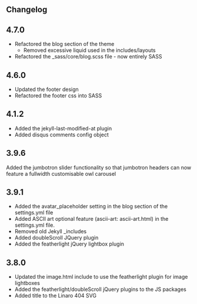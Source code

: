 ## Changelog
## 4.7.0
- Refactored the blog section of the theme
  - Removed excessive liquid used in the includes/layouts
- Refactored the _sass/core/blog.scss file - now entirely SASS

## 4.6.0 
- Updated the footer design
- Refactored the footer css into SASS

## 4.1.2 
- Added the jekyll-last-modified-at plugin
- Added disqus comments config object

## 3.9.6
Added the jumbotron slider functionality so that jumbotron headers can now feature a fullwidth customisable owl carousel

## 3.9.1
- Added the avatar_placeholder setting in the blog section of the settings.yml file
- Added ASCII art optional feature (ascii-art: ascii-art.html) in the settings.yml file.
- Removed old Jekyll _includes
- Added doubleScroll JQuery plugin
- Added the featherlight jQuery lightbox plugin

## 3.8.0
- Updated the image.html include to use the featherlight plugin for image lightboxes
- Added the featherlight/doubleScroll jQuery plugins to the JS packages
- Added title to the Linaro 404 SVG

